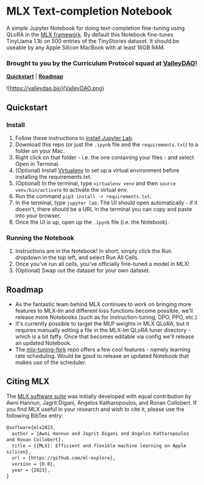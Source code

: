 # MLX Text-completion Notebook
A simple Jupyter Notebook for doing text-completion fine-tuning using QLoRA in the [MLX framework](https://github.com/ml-explore/mlx/). By default this Notebook fine-tunes TinyLlama 1.1b on 500 entries of the TinyStories dataset. It should be useable by any Apple Silicon MacBook with at least 16GB RAM.

### Brought to you by the Curriculum Protocol squad at [ValleyDAO](https://valleydao.bio)!

[**Quickstart**](#quickstart) | [**Roadmap**](#roadmap)

![https://valleydao.bio](ValleyDAO.png)


## Quickstart

### Install
1. Follow these instructions to [install Jupyter Lab](https://jupyter.org/install).
2. Download this repo (or just the `.ipynb` file and the `requirements.txt`) to a folder on your Mac.
3. Right click on that folder - i.e. the one containing your files - and select Open in Terminal.
4. (Optional) Install [Virtualenv](https://sourabhbajaj.com/mac-setup/Python/virtualenv.html) to set up a virtual environment before installing the requirements.txt.
5. (Optional) In the terminal, type `virtualenv venv` and then `source venv/bin/activate` to activate the virtual env.
6. Run the command `pip3 install -r requirements.txt`.
7. In the terminal, type `jupyter lab`. The UI should open automatically - if it doesn't, there should be a URL in the terminal you can copy and paste into your browser.
8. Once the UI is up, open up the `.ipynb` file (i.e. the Notebook).

### Running the Notebook
1. Instructions are in the Notebook! In short, simply click the Run dropdown in the top left, and select Run All Cells.
2. Once you've run all cells, you've officially fine-tuned a model in MLX!
3. (Optional) Swap out the dataset for your own dataset.


## Roadmap
- As the fantastic team behind MLX continues to work on bringing more features to MLX-lm and different loss functions become possible, we'll release more Notebooks (such as for Instruction-tuning, DPO, PPO, etc.)
- It's currently possible to target the MLP weights in MLX QLoRA, but it requires manually editing a file in the MLX-lm QLoRA tuner directory - which is a bit faffy. Once that becomes editable via config we'll release an updated Notebook.
- The [mlx-tuning-fork](https://github.com/chimezie/mlx-tuning-fork) repo offers a few cool features - namely learning rate scheduling. Would be good to release an updated Notebook that makes use of the scheduler.


## Citing MLX

The [MLX software suite](https://github.com/ml-explore/mlx/) was initially developed with equal contribution by Awni
Hannun, Jagrit Digani, Angelos Katharopoulos, and Ronan Collobert. If you find
MLX useful in your research and wish to cite it, please use the following
BibTex entry:

```
@software{mlx2023,
  author = {Awni Hannun and Jagrit Digani and Angelos Katharopoulos and Ronan Collobert},
  title = {{MLX}: Efficient and flexible machine learning on Apple silicon},
  url = {https://github.com/ml-explore},
  version = {0.0},
  year = {2023},
}
```
